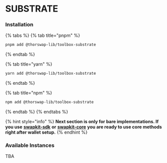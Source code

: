 # SUBSTRATE

### Installation

{% tabs %}
{% tab title="pnpm" %}
```bash
pnpm add @thorswap-lib/toolbox-substrate
```
{% endtab %}

{% tab title="yarn" %}
```bash
yarn add @thorswap-lib/toolbox-substrate
```
{% endtab %}

{% tab title="npm" %}
```bash
npm add @thorswap-lib/toolbox-substrate
```
{% endtab %}
{% endtabs %}

{% hint style="info" %}
**Next section is only for bare implementations. If you use** [**swapkit-sdk**](../install-swapkit-sdk.md) **or** [**swapkit-core**](../../reference/swapkit-sdk-methods/core.md) **you are ready to use core methods right after wallet setup.**
{% endhint %}

### Available Instances

TBA
